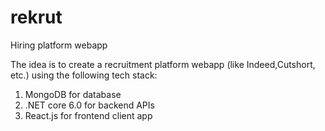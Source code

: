 # rekrut
Hiring platform webapp

The idea is to create a recruitment platform webapp (like Indeed,Cutshort, etc.) using the following tech stack:
1. MongoDB for database
2. .NET core 6.0 for backend APIs
3. React.js for frontend client app
